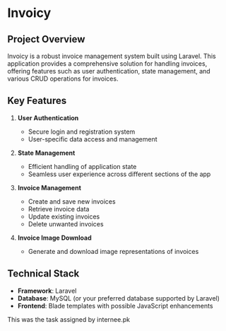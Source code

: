 # Invoicy

## Project Overview

Invoicy is a robust invoice management system built using Laravel. This application provides a comprehensive solution for handling invoices, offering features such as user authentication, state management, and various CRUD operations for invoices.

## Key Features

1. **User Authentication**
   - Secure login and registration system
   - User-specific data access and management

2. **State Management**
   - Efficient handling of application state
   - Seamless user experience across different sections of the app

3. **Invoice Management**
   - Create and save new invoices
   - Retrieve invoice data
   - Update existing invoices
   - Delete unwanted invoices

4. **Invoice Image Download**
   - Generate and download image representations of invoices

## Technical Stack

- **Framework**: Laravel
- **Database**: MySQL (or your preferred database supported by Laravel)
- **Frontend**: Blade templates with possible JavaScript enhancements

This was the task assigned by internee.pk
